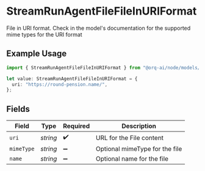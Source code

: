 # StreamRunAgentFileFileInURIFormat

File in URI format. Check in the model's documentation for the supported mime types for the URI format

## Example Usage

```typescript
import { StreamRunAgentFileFileInURIFormat } from "@orq-ai/node/models/operations";

let value: StreamRunAgentFileFileInURIFormat = {
  uri: "https://round-pension.name/",
};
```

## Fields

| Field                          | Type                           | Required                       | Description                    |
| ------------------------------ | ------------------------------ | ------------------------------ | ------------------------------ |
| `uri`                          | *string*                       | :heavy_check_mark:             | URL for the File content       |
| `mimeType`                     | *string*                       | :heavy_minus_sign:             | Optional mimeType for the file |
| `name`                         | *string*                       | :heavy_minus_sign:             | Optional name for the file     |